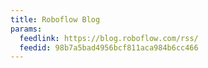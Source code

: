 ```yaml
---
title: Roboflow Blog
params:
  feedlink: https://blog.roboflow.com/rss/
  feedid: 98b7a5bad4956bcf811aca984b6cc466
---
```

